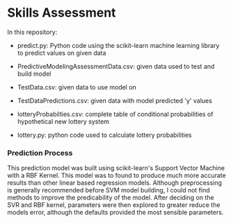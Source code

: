# Skills Assessment


In this repository:

* predict.py: Python code using the scikit-learn machine learning library to predict values on given data

* PredictiveModelingAssessmentData.csv: given data used to test and build model

* TestData.csv: given data to use model on

* TestDataPredictions.csv: given data with model predicted 'y' values

* lotteryProbabilties.csv: complete table of conditional probabilities of hypothetical new lottery system

* lottery.py: python code used to calculate lottery probabilities

### Prediction Process
This prediction model was built using scikit-learn's Support Vector Machine with a RBF Kernel. This model was to found to produce much more accurate results than other linear based regression models.
Although preprocessing is generally recommended before SVM model building, I could not find methods to improve the predicability of the model. After deciding on the SVR and RBF kernel, parameters were then explored to greater reduce the models error, although the defaults provided the most sensible parameters.
